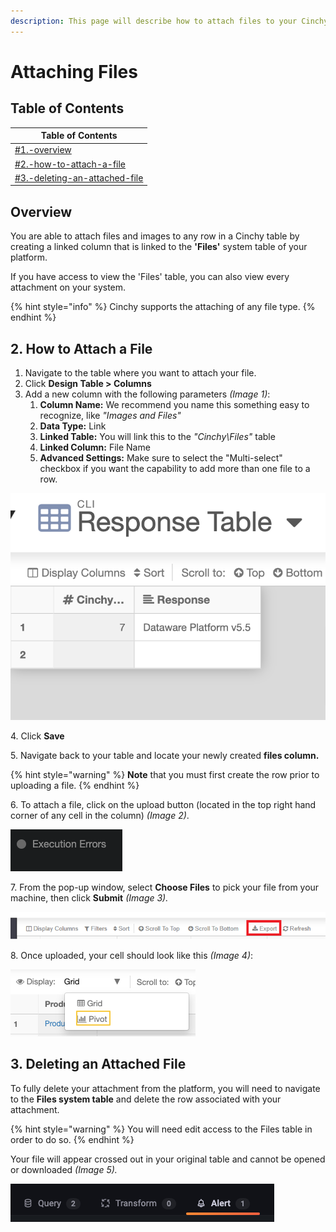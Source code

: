 ```yaml
---
description: This page will describe how to attach files to your Cinchy table rows.
---
```


# Attaching Files

## Table of Contents

| Table of Contents                                                                          |
| ------------------------------------------------------------------------------------------ |
| [#1.-overview](attaching-files.md#1.-overview "mention")                                   |
| [#2.-how-to-attach-a-file](attaching-files.md#2.-how-to-attach-a-file "mention")           |
| [#3.-deleting-an-attached-file](attaching-files.md#3.-deleting-an-attached-file "mention") |

## Overview

You are able to attach files and images to any row in a Cinchy table by creating a linked column that is linked to the **'Files'** system table of your platform.

If you have access to view the 'Files' table, you can also view every attachment on your system.

{% hint style="info" %}
Cinchy supports the attaching of any file type.
{% endhint %}

## 2. How to Attach a File

1. Navigate to the table where you want to attach your file.
2. Click **Design Table > Columns**
3. Add a new column with the following parameters _(Image 1)_:
   1. **Column Name:** We recommend you name this something easy to recognize, like _"Images and Files"_
   2. **Data Type:** Link
   3. **Linked Table:** You will link this to the _"Cinchy\Files"_ table
   4. **Linked Column:** File Name
   5. **Advanced Settings:** Make sure to select the "Multi-select" checkbox if you want the capability to add more than one file to a row.

![Image 1: Step 3, creating your Files column](<../../../.gitbook/assets/image (557).png>)

4\. Click **Save**

5\. Navigate back to your table and locate your newly created **files column.**

{% hint style="warning" %}
**Note** that you must first create the row prior to uploading a file.
{% endhint %}

6\. To attach a file, click on the upload button (located in the top right hand corner of any cell in the column) _(Image 2)_.

![Image 2: Step 6, uploading a file](<../../../.gitbook/assets/image (385).png>)

7\. From the pop-up window, select **Choose Files** to pick your file from your machine, then click **Submit** _(Image 3)._

![Image 3: Step 7, choosing your file to upload](<../../../.gitbook/assets/image (162).png>)

8\. Once uploaded, your cell should look like this _(Image 4)_:

![Image 4: Step 8, a completed upload](<../../../.gitbook/assets/image (51).png>)

## 3. Deleting an Attached File

To fully delete your attachment from the platform, you will need to navigate to the **Files system table** and delete the row associated with your attachment.

{% hint style="warning" %}
You will need edit access to the Files table in order to do so.
{% endhint %}

Your file will appear crossed out in your original table and cannot be opened or downloaded _(Image 5)._

![Image 5: Deleting an attached file](<../../../.gitbook/assets/image (486).png>)
